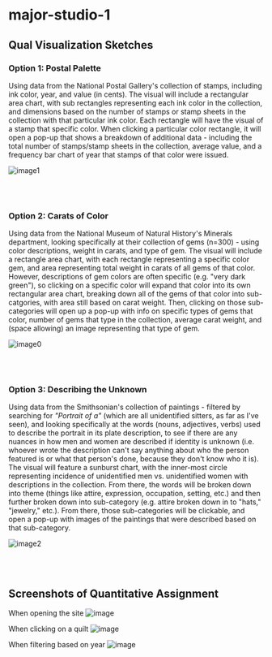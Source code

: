 # major-studio-1

## Qual Visualization Sketches

### Option 1: Postal Palette 
Using data from the National Postal Gallery's collection of stamps, including ink color, year, and value (in cents).
The visual will include a rectangular area chart, with sub rectangles representing each ink color in the collection, and dimensions based on the number of stamps or stamp sheets in the collection with that particular ink color. Each rectangle will have the visual of a stamp that specific color. When clicking a particular color rectangle, it will open a pop-up that shows a breakdown of additional data - including the total number of stamps/stamp sheets in the collection, average value, and a frequency bar chart of year that stamps of that color were issued.

![image1](https://github.com/user-attachments/assets/36e97e37-da78-4bcb-b41f-06778a00cbcf)

<br></br>
### Option 2: Carats of Color
Using data from the National Museum of Natural History's Minerals department, looking specifically at their collection of gems (n=300) - using color descriptions, weight in carats, and type of gem. The visual will include a rectangle area chart, with each rectangle representing a specific color gem, and area representing total weight in carats of all gems of that color. However, descriptions of gem colors are often specific (e.g. "very dark green"), so clicking on a specific color will expand that color into its own rectangular area chart, breaking down all of the gems of that color into sub-catgories, with area still based on carat weight. Then, clicking on those sub-categories will open up a pop-up with info on specific types of gems that color, number of gems that type in the collection, average carat weight, and (space allowing) an image representing that type of gem. 

![image0](https://github.com/user-attachments/assets/9f88c75e-fada-4eec-9cc6-ba1d0d11b7e1)

<br></br>
### Option 3: Describing the Unknown
Using data from the Smithsonian's collection of paintings - filtered by searching for <i>"Portrait of a" </i> (which are all unidentified sitters, as far as I've seen), and looking specifically at the words (nouns, adjectives, verbs) used to describe the portrait in its plate description, to see if there are any nuances in how men and women are described if identity is unknown (i.e. whoever wrote the description can't say anything about who the person featured is or what that person's done, because they don't know who it is). The visual will feature a sunburst chart, with the inner-most circle representing incidence of unidentified men vs. unidentified women with descriptions in the collection. From there, the words will be broken down into theme (things like attire, expression, occupation, setting, etc.) and then further broken down into sub-category (e.g. attire broken down in to "hats," "jewelry," etc.). From there, those sub-categories will be clickable, and open a pop-up with images of the paintings that were described based on that sub-category.

![image2](https://github.com/user-attachments/assets/388e0871-be05-4c6a-b96b-3d3358c94237)

<br></br>
## Screenshots of Quantitative Assignment
When opening the site
![image](https://github.com/user-attachments/assets/431434e5-bd88-47f4-a45a-54879da9f776)

When clicking on a quilt
![image](https://github.com/user-attachments/assets/173d1f30-eff8-4b00-8390-170249cb41e8)

When filtering based on year
![image](https://github.com/user-attachments/assets/6ee92768-e4eb-416f-ae8e-52cf453bfc38)
